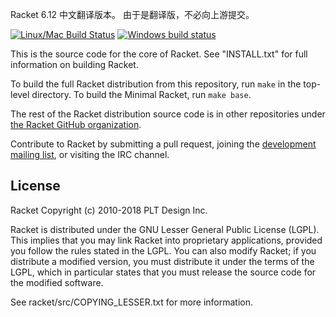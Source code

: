 Racket 6.12 中文翻译版本。
由于是翻译版，不必向上游提交。

[![Linux/Mac Build
Status](https://travis-ci.org/racket/racket.svg?branch=master)](https://travis-ci.org/racket/racket)
[![Windows build status](https://ci.appveyor.com/api/projects/status/hqir4eib0okk6xar?svg=true)](https://ci.appveyor.com/project/plt/racket)


This is the source code for the core of Racket.  See
"INSTALL.txt" for full information on building Racket.

To build the full Racket distribution from this repository, run `make`
in the top-level directory. To build the Minimal Racket, run `make
base`.

The rest of the Racket distribution source code is in other
repositories under [the Racket GitHub
organization](https://github.com/racket).

Contribute to Racket by submitting a pull request, joining the
[development mailing list](https://lists.racket-lang.org), or visiting
the IRC channel.

License
-------

Racket
Copyright (c) 2010-2018 PLT Design Inc.

Racket is distributed under the GNU Lesser General Public License
(LGPL).  This implies that you may link Racket into proprietary
applications, provided you follow the rules stated in the LGPL.  You can
also modify Racket; if you distribute a modified version, you must
distribute it under the terms of the LGPL, which in particular states
that you must release the source code for the modified software.  

See racket/src/COPYING_LESSER.txt for more information.
